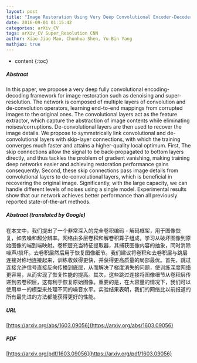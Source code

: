 ```yaml
---
layout: post
title: "Image Restoration Using Very Deep Convolutional Encoder-Decoder Networks with Symmetric Skip Connections"
date: 2016-09-01 01:15:42
categories: arXiv_CV
tags: arXiv_CV Super_Resolution CNN
author: Xiao-Jiao Mao, Chunhua Shen, Yu-Bin Yang
mathjax: true
---
```


* content
{:toc}

##### Abstract
In this paper, we propose a very deep fully convolutional encoding-decoding framework for image restoration such as denoising and super-resolution. The network is composed of multiple layers of convolution and de-convolution operators, learning end-to-end mappings from corrupted images to the original ones. The convolutional layers act as the feature extractor, which capture the abstraction of image contents while eliminating noises/corruptions. De-convolutional layers are then used to recover the image details. We propose to symmetrically link convolutional and de-convolutional layers with skip-layer connections, with which the training converges much faster and attains a higher-quality local optimum. First, The skip connections allow the signal to be back-propagated to bottom layers directly, and thus tackles the problem of gradient vanishing, making training deep networks easier and achieving restoration performance gains consequently. Second, these skip connections pass image details from convolutional layers to de-convolutional layers, which is beneficial in recovering the original image. Significantly, with the large capacity, we can handle different levels of noises using a single model. Experimental results show that our network achieves better performance than all previously reported state-of-the-art methods.

##### Abstract (translated by Google)
在本文中，我们提出了一个非常深入的完全卷积编码 - 解码框架，用于图像恢复，如去噪和超分辨率。网络由多层卷积和解卷积算子组成，学习从破坏图像到原始图像的端到端映射。卷积层充当特征提取器，其捕获图像内容的抽象，同时消除噪声/损坏。去卷积层然后用于恢复图像细节。我们建议将卷积和去卷积层与跳层连接对称地连接起来，训练收敛得更快，并获得更高质量的局部最优。首先，跳过连接允许信号直接反向传播到底层，从而解决了梯度消失的问题，使训练深度网络更容易，从而实现了恢复性能的提高。其次，这些跳过连接将图像细节从卷积层传递到去卷积层，这有利于恢复原始图像。重要的是，在大容量的情况下，我们可以使用单一的模型来处理不同的噪音水平。实验结果表明，我们的网络比以前报道的所有最先进的方法都能获得更好的性能。

##### URL
[https://arxiv.org/abs/1603.09056](https://arxiv.org/abs/1603.09056)

##### PDF
[https://arxiv.org/pdf/1603.09056](https://arxiv.org/pdf/1603.09056)

